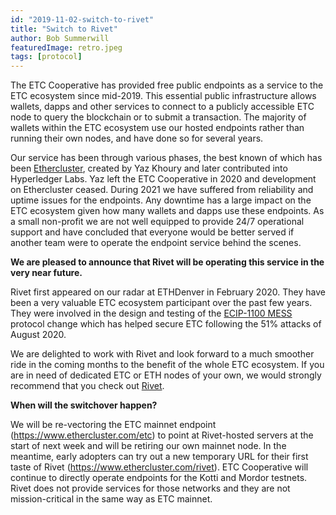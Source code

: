 ```yaml
---
id: "2019-11-02-switch-to-rivet"
title: "Switch to Rivet"
author: Bob Summerwill
featuredImage: retro.jpeg
tags: [protocol]
---
```


The ETC Cooperative has provided free public endpoints as a service to the ETC ecosystem since mid-2019.  This essential public infrastructure allows wallets, dapps and other services to connect to a publicly accessible ETC node to
query the blockchain or to submit a transaction.  The majority of wallets within the ETC ecosystem use our hosted endpoints rather than running their own nodes, and have done so for several years.

Our service has been through various phases, the best known of which has
been [Ethercluster](https://medium.com/@yazanator/ethercluster-an-open-source-alternative-to-infura-b8799b2122d3), created by Yaz Khoury and later contributed into Hyperledger Labs.  Yaz left the ETC Cooperative in 2020 and development on Ethercluster ceased.  During 2021 we have suffered from reliability and uptime issues for the endpoints.
Any downtime has a large impact on the ETC ecosystem given how many wallets
and dapps use these endpoints.  As a small non-profit we are not well equipped to provide 24/7 operational support and have concluded that everyone would be
better served if another team were to operate the endpoint service behind the scenes.

**We are pleased to announce that Rivet will be operating this service in the very near future.**

Rivet first appeared on our radar at ETHDenver in February 2020.  They have been
a very valuable ETC ecosystem participant over the past few years.  They were
involved in the design and testing of the [ECIP-1100 MESS](https://ecips.ethereumclassic.org/ECIPs/ecip-1100) protocol change which has helped secure
ETC following the 51% attacks of August 2020.

We are delighted to work with Rivet and look forward to a much smoother ride
in the coming months to the benefit of the whole ETC ecosystem.  If you are
in need of dedicated ETC or ETH nodes of your own, we would strongly
recommend that you check out [Rivet](https://rivet.cloud).

**When will the switchover happen?**

We will be re-vectoring the ETC mainnet endpoint (https://www.ethercluster.com/etc) to point at Rivet-hosted servers at the start of next week and will be
retiring our own mainnet node.  In the meantime, early adopters can try out a new temporary URL for their first taste of Rivet (https://www.ethercluster.com/rivet).  ETC Cooperative will continue to directly operate endpoints for
the Kotti and Mordor testnets.  Rivet does not provide services for those
networks and they are not mission-critical in the same way as ETC mainnet.
